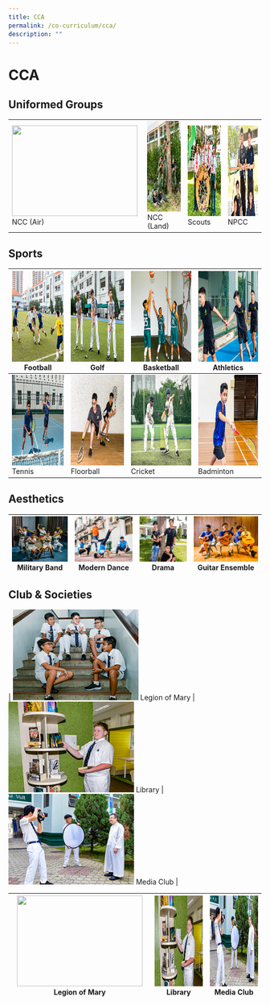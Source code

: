 ```yaml
---
title: CCA
permalink: /co-curriculum/cca/
description: ""
---
```

# CCA


## Uniformed Groups


|   |   |   |  |
| -------- | -------- | -------- | -------- | 
|  <img src="images/[2022 Isomer Migration](https://cms.isomer.gov.sg/sites/moe-stpatricks/media/images/mediaDirectory/images%2F2022%20Isomer%20Migration/Ncc_1.jpg" style="width:250px; height:180px"> NCC (Air)    | <img src="images/NCC%20(land).jpg" style="width:250px; height:180px"/>  NCC (Land)    | <img src="/images/Scouts.jpg" style="width:250px; height:180px"/>  Scouts     |  <img src="/images/NPCC.jpg" style="width:250px; height:180px"/> NPCC     |    

Sports
------

<img src="/images/football.jpg" style="width:250px; height:180px"/> Football  | <img src="/images/Golf.jpg" style="width:250px; height:180px"/> Golf | <img src="/images/Basketball.jpg" style="width:250px; height:180px"/> Basketball | <img src="/images/track%20n%20Field.jpg" style="width:250px; height:180px"/> Athletics |
|-----|-----|-----|-----|
<img src="/images/tennis.jpg" style="width:250px; height:180px"/> Tennis  | <img src="/images/Squash.jpg" style="width:250px; height:180px"/> Floorball | <img src="/images/Cricket.jpg" style="width:250px; height:180px"/> Cricket | <img src="/images/Badminton.jpg" style="width:250px; height:180px"/> Badminton |

Aesthetics
----------
| <img src="images/Military%20Band.jpg" style="width:180px; height:90px"/> Military Band  | <img src="images/dance.jpg" style="width:180px; height:90px"/> Modern Dance | <img src="/images/drama.jpg" style="width:180px; height:90px"/> Drama | <img src="/images/Guitar%20Ensemble.jpg" style="width:180px; height:90px"/> Guitar Ensemble |
|-----|-----|-----|-----|

Club & Societies
----------------

| <img src="images/legion%20of%20mary.jpg" style="width:250px; height:180px"/> Legion of Mary  | <img src="/images/Library.jpg" style="width:250px; height:180px"/> Library | <img src="/images/media%20and%20design.jpg" style="width:250px; height:180px"/> Media Club |

 <img src="/images/images/legion%20of%20mary.jpg" style="width:250px; height:180px"/> Legion of Mary  | <img src="/images/Library.jpg" style="width:250px; height:180px"/> Library | <img src="/images/media%20and%20design.jpg" style="width:250px; height:180px"/> Media Club | 
|-----|-----|-----|